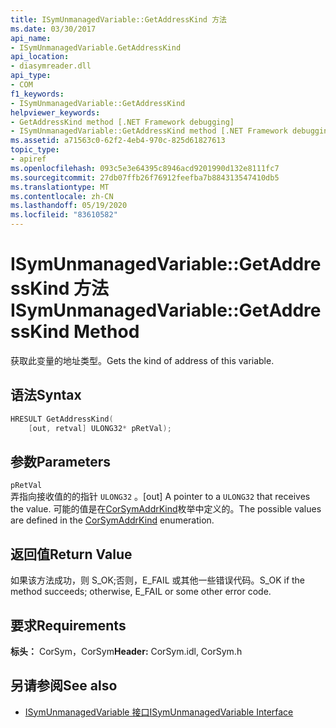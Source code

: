```yaml
---
title: ISymUnmanagedVariable::GetAddressKind 方法
ms.date: 03/30/2017
api_name:
- ISymUnmanagedVariable.GetAddressKind
api_location:
- diasymreader.dll
api_type:
- COM
f1_keywords:
- ISymUnmanagedVariable::GetAddressKind
helpviewer_keywords:
- GetAddressKind method [.NET Framework debugging]
- ISymUnmanagedVariable::GetAddressKind method [.NET Framework debugging]
ms.assetid: a71563c0-62f2-4eb4-970c-825d61827613
topic_type:
- apiref
ms.openlocfilehash: 093c5e3e64395c8946acd9201990d132e8111fc7
ms.sourcegitcommit: 27db07ffb26f76912feefba7b884313547410db5
ms.translationtype: MT
ms.contentlocale: zh-CN
ms.lasthandoff: 05/19/2020
ms.locfileid: "83610582"
---
```

# <a name="isymunmanagedvariablegetaddresskind-method"></a><span data-ttu-id="7fb37-102">ISymUnmanagedVariable::GetAddressKind 方法</span><span class="sxs-lookup"><span data-stu-id="7fb37-102">ISymUnmanagedVariable::GetAddressKind Method</span></span>
<span data-ttu-id="7fb37-103">获取此变量的地址类型。</span><span class="sxs-lookup"><span data-stu-id="7fb37-103">Gets the kind of address of this variable.</span></span>  
  
## <a name="syntax"></a><span data-ttu-id="7fb37-104">语法</span><span class="sxs-lookup"><span data-stu-id="7fb37-104">Syntax</span></span>  
  
```cpp  
HRESULT GetAddressKind(  
    [out, retval] ULONG32* pRetVal);  
```  
  
## <a name="parameters"></a><span data-ttu-id="7fb37-105">参数</span><span class="sxs-lookup"><span data-stu-id="7fb37-105">Parameters</span></span>  
 `pRetVal`  
 <span data-ttu-id="7fb37-106">弄指向接收值的的指针 `ULONG32` 。</span><span class="sxs-lookup"><span data-stu-id="7fb37-106">[out] A pointer to a `ULONG32` that receives the value.</span></span> <span data-ttu-id="7fb37-107">可能的值是在[CorSymAddrKind](corsymaddrkind-enumeration.md)枚举中定义的。</span><span class="sxs-lookup"><span data-stu-id="7fb37-107">The possible values are defined in the [CorSymAddrKind](corsymaddrkind-enumeration.md) enumeration.</span></span>  
  
## <a name="return-value"></a><span data-ttu-id="7fb37-108">返回值</span><span class="sxs-lookup"><span data-stu-id="7fb37-108">Return Value</span></span>  
 <span data-ttu-id="7fb37-109">如果该方法成功，则 S_OK;否则，E_FAIL 或其他一些错误代码。</span><span class="sxs-lookup"><span data-stu-id="7fb37-109">S_OK if the method succeeds; otherwise, E_FAIL or some other error code.</span></span>  
  
## <a name="requirements"></a><span data-ttu-id="7fb37-110">要求</span><span class="sxs-lookup"><span data-stu-id="7fb37-110">Requirements</span></span>  
 <span data-ttu-id="7fb37-111">**标头：** CorSym，CorSym</span><span class="sxs-lookup"><span data-stu-id="7fb37-111">**Header:** CorSym.idl, CorSym.h</span></span>  
  
## <a name="see-also"></a><span data-ttu-id="7fb37-112">另请参阅</span><span class="sxs-lookup"><span data-stu-id="7fb37-112">See also</span></span>

- [<span data-ttu-id="7fb37-113">ISymUnmanagedVariable 接口</span><span class="sxs-lookup"><span data-stu-id="7fb37-113">ISymUnmanagedVariable Interface</span></span>](isymunmanagedvariable-interface.md)
